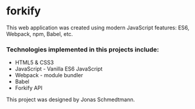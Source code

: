 # forkify


<p>This web application was created using modern JavaScript features: ES6, Webpack, npm, Babel, etc.</p>

<h3>Technologies implemented in this projects include: </h3>

<ul>
    <li>HTML5 & CSS3</li>
    <li>JavaScript - Vanilla ES6 JavaScript</li>
    <li>Webpack - module bundler</li>
    <li>Babel</li>
    <li>Forkify API</li>
</ul>


This project was designed by Jonas Schmedtmann.
    


    
